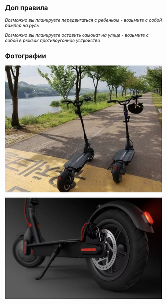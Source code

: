 ## Доп правила

*Возможно вы планируете передвигаться с ребенком - возьмите с собой бампер на руль*

*Возможно вы планируете оставить самокат на улице - возьмите с собой в рюкзак противоугонное устройство*

## Фотографии

![самокат на идеальной трассе](scooterfoto1.jpg)


![тормоза современного самоката](scooterfoto2.jpg)


